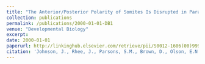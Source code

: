 ```yaml
---
title: "The Anterior/Posterior Polarity of Somites Is Disrupted in Paraxis-Deficient Mice"
collection: publications
permalink: /publications/2000-01-01-DB1
venue: "Developmental Biology"
excerpt:
date: 2000-01-01
paperurl: http://linkinghub.elsevier.com/retrieve/pii/S0012-1606(00)99969-X
citation: 'Johnson, J., Rhee, J., Parsons, S.M., Brown, D., Olson, E.N., and Rawls, A. (2000). "The Anterior/Posterior Polarity of Somites Is Disrupted in Paraxis-Deficient Mice." <i>Developmental Biology</i>. 229, 176-187.'
---
```


